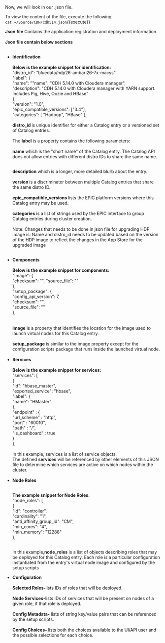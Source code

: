 Now, we will look in our .json file.<br>

To view the content of the file, execute the following
<br>`cat ~/Source/CDH/cdh514.json`{{execute}}

<b>Json file</b> Contains the application registration and deployment information.<br>
<br>
<strong>Json file contain below sections<br></strong>
<br>
<ul>
  
<li><strong>Identification</strong></li>
<br>
<b>Below is the example snippet for identification:</b>
<br>
"distro_id": "bluedata/hdp26-ambari26-7x-macys"<br>
"label": {<br>
  "name": ""name": "CDH 5.14.0 with Cloudera manager",<br>
  "description": "CDH 5.14.0 with Cloudera manager with YARN support. Includes Pig, Hive, Oozie and HBase"<br>
  },<br>
"version": "1.0",<br>
"epic_compatible_versions": ["3.4"],<br>
"categories": [ "Hadoop", "HBase" ],<br>

<br>
<strong>distro_id </strong> is unique identifier for either a Catalog entry or a versioned set of Catalog entries.
<br>
<br>The <strong>label</strong> is a property contains the following parameters:<br>
<br>
<strong>name</strong> which is the "short name" of the Catalog entry. The Catalog API does not allow entries with different distro IDs to share the same name.

<br><strong>description</strong> which is a longer, more detailed blurb about the entry.
<br>
<br><strong>version </strong>is a discriminator between multiple Catalog entries that share the same distro ID.
<br>
<br><strong>epic_compatible_versions</strong> lists the EPIC platform versions where this Catalog entry may be used.
<br>
<br><strong>categories</strong> is a list of strings used by the EPIC interface to group Catalog entries during cluster creation.
<br>
<br>Note: Changes that needs to be done in json file for upgrading HDP image is:
Name and distro_id needs to be updated  based on the version of the HDP
image to reflect the changes in the App Store for the upgraded image<br>

<br>
<li><strong>Components</strong></li>
<br>
<b>Below is the example snippet for components:</b>
<br>
"image": {<br>
 "checksum": "",
        "source_file": ""<br>
},<br>
"setup_package": {<br>
  "config_api_version": 7,
       <br> "checksum": "",
     <br>   "source_file": ""<br>
},<br>
<br>
<br><strong>image</strong>  is a property that identifies the location for the image used to launch virtual nodes for this Catalog entry. 
<br>
<br><strong>setup_package</strong>  is similar to the image property except for the configuration scripts package that runs inside the launched virtual node.

<br>
<br>
<li><strong>Services</strong></li><br>
<b>Below is the example snippet for services:</b>
<br>
"services": [<br>
  {<br>
    "id": "hbase_master",<br>
    "exported_service": "hbase",<br>
    "label": {<br>
      "name": "HMaster"<br>
      },<br>
    "endpoint" : {<br>
      "url_scheme" : "http",<br>
      "port" : "60010",<br>
      "path" : "/",<br>
      "is_dashboard" : true<br>
      }<br>
    },<br>
    
   <br>
  In this example, services is a list of service objects.
<br>The defined <strong>services</strong> will be referenced by other elements of this JSON file to determine which services are active on which nodes  within the cluster. <br>
<br>
<li><strong>Node Roles</strong></li>

<br><b>The example snippet for Node Roles:</b>
<br>
"node_roles": [<br>
  {<br>
    "id": "controller",<br>
    "cardinality": "1",<br>
    "anti_affinity_group_id": "CM",<br>
    "min_cores": "4",<br>
    "min_memory": "12288"<br>
  },<br>
  <br>
  
  In this example,<strong>node_roles</strong>  is a list of objects describing roles that may be deployed for this Catalog entry. Each role is a particular configuration instantiated from the entry's virtual node image and configured by the setup scripts<br>
<li><strong>Configuration</strong></li>
<br>
  <strong>Selected Roles-</strong>lists IDs of roles that will be deployed.<br>
  <br>
  <strong>Node Services-</strong>lists IDs of services that will be present on nodes of a given role, if that role is deployed.<br>
  <br>
  <strong>Config Metadata-</strong> lists of string key/value pairs that can be referenced by the setup scripts.<br>
  <br>
 <strong>Config Choices-</strong> lists both the choices available to the UI/API user and the possible selections for each choice.<br>
</ul>
